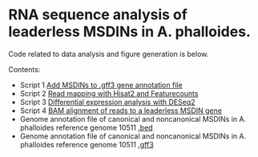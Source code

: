 # RNA sequence analysis of leaderless MSDINs in A. phalloides.
Code related to data analysis and figure generation is below.

Contents:
- Script 1 [Add MSDINs to .gff3 gene annotation file](https://github.com/LiviaSongster/leaderless_Aphalloides/blob/main/Script1_gff.md)
- Script 2 [Read mapping with Hisat2 and Featurecounts](https://github.com/LiviaSongster/leaderless_Aphalloides/blob/main/Script2_RNAseq_genome_mapping.md)
- Script 3 [Differential expression analysis with DESeq2](https://github.com/LiviaSongster/leaderless_Aphalloides/blob/main/Script3_DESeq2.md)
- Script 4 [BAM alignment of reads to a leaderless MSDIN gene](https://github.com/LiviaSongster/leaderless_Aphalloides/blob/main/Script4_leaderless_bam_alignment.md)
- Genome annotation file of canonical and noncanonical MSDINs in A. phalloides reference genome 10511 [.bed](https://github.com/LiviaSongster/leaderless_Aphalloides/blob/main/cds_for_liv.bed)
- Genome annotation file of canonical and noncanonical MSDINs in A. phalloides reference genome 10511 [.gff3](https://github.com/LiviaSongster/leaderless_Aphalloides/blob/main/aphal_msdins_only.gff3)

